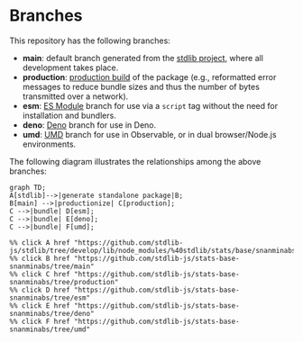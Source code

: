 <!--

@license Apache-2.0

Copyright (c) 2022 The Stdlib Authors.

Licensed under the Apache License, Version 2.0 (the "License");
you may not use this file except in compliance with the License.
You may obtain a copy of the License at

    http://www.apache.org/licenses/LICENSE-2.0

Unless required by applicable law or agreed to in writing, software
distributed under the License is distributed on an "AS IS" BASIS,
WITHOUT WARRANTIES OR CONDITIONS OF ANY KIND, either express or implied.
See the License for the specific language governing permissions and
limitations under the License.

-->

# Branches

This repository has the following branches:

-   **main**: default branch generated from the [stdlib project][stdlib-url], where all development takes place.
-   **production**: [production build][production-url] of the package (e.g., reformatted error messages to reduce bundle sizes and thus the number of bytes transmitted over a network).
-   **esm**: [ES Module][esm-url] branch for use via a `script` tag without the need for installation and bundlers.
-   **deno**: [Deno][deno-url] branch for use in Deno.
-   **umd**: [UMD][umd-url] branch for use in Observable, or in dual browser/Node.js environments.

The following diagram illustrates the relationships among the above branches:

```mermaid
graph TD;
A[stdlib]-->|generate standalone package|B;
B[main] -->|productionize| C[production];
C -->|bundle| D[esm];
C -->|bundle| E[deno];
C -->|bundle| F[umd];

%% click A href "https://github.com/stdlib-js/stdlib/tree/develop/lib/node_modules/%40stdlib/stats/base/snanminabs"
%% click B href "https://github.com/stdlib-js/stats-base-snanminabs/tree/main"
%% click C href "https://github.com/stdlib-js/stats-base-snanminabs/tree/production"
%% click D href "https://github.com/stdlib-js/stats-base-snanminabs/tree/esm"
%% click E href "https://github.com/stdlib-js/stats-base-snanminabs/tree/deno"
%% click F href "https://github.com/stdlib-js/stats-base-snanminabs/tree/umd"
```

[stdlib-url]: https://github.com/stdlib-js/stdlib/tree/develop/lib/node_modules/%40stdlib/stats/base/snanminabs
[production-url]: https://github.com/stdlib-js/stats-base-snanminabs/tree/production
[deno-url]: https://github.com/stdlib-js/stats-base-snanminabs/tree/deno
[umd-url]: https://github.com/stdlib-js/stats-base-snanminabs/tree/umd
[esm-url]: https://github.com/stdlib-js/stats-base-snanminabs/tree/esm